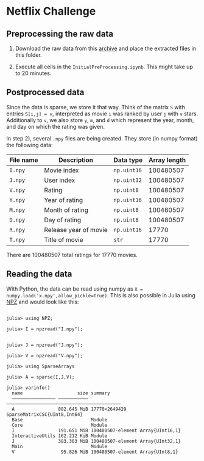 # Netflix Challenge


## Preprocessing the raw data

1) Download the raw data from this [archive](https://archive.org/download/nf_prize_dataset.tar) and place the extracted files in this folder.

2) Execute all cells in the `InitialPreProcessing.ipynb`. This might take up to 20 minutes.

## Postprocessed data

Since the data is sparse, we store it that way. Think of the matrix `S` with entries `S[i,j] = v`, interpreted as movie `i` was ranked by user `j` with `v` stars. 
Additionally to `v`, we also store `y`, `m`, and `d` which represent the year, month, and day on which the rating was given.

In step 2), several `.npy` files are being created. They store (in numpy format) the following data:

| File name     | Description           | Data type     | Array length |
| ------------- | -------------         | ------------- | -------------|
| `I.npy`       | Movie index           | `np.uint16`   | 100480507    |
| `J.npy`       | User index            | `np.uint32`   | 100480507    |
| `V.npy`       | Rating                | `np.uint8`    | 100480507    |
| `Y.npy`       | Year of rating        | `np.uint16`   | 100480507    |
| `M.npy`       | Month of rating       | `np.uint8`    | 100480507    |
| `D.npy`       | Day of rating         | `np.uint8`    | 100480507    |
| `R.npy`       | Release year of movie | `np.uint16`   | 17770        |
| `T.npy`       | Title of movie        | `str`         | 17770        |

There are 100480507 total ratings for 17770 movies.


## Reading the data 

With Python, the data can be read using numpy as `X = numpy.load('x.npy',allow_pickle=True)`. This is also possible in Julia using [NPZ](https://github.com/fhs/NPZ.jl) and would look like this:

```

julia> using NPZ;

julia> I = npzread("I.npy");


julia> J = npzread("J.npy");

julia> V = npzread("V.npy");

julia> using SparseArrays

julia> A = sparse(I,J,V);

julia> varinfo()
  name                    size summary                                   
  –––––––––––––––– ––––––––––– ––––––––––––––––––––––––––––––––––––––––––
  A                882.645 MiB 17770×2649429 SparseMatrixCSC{UInt8,Int64}
  Base                         Module                                    
  Core                         Module                                    
  I                191.651 MiB 100480507-element Array{UInt16,1}         
  InteractiveUtils 162.212 KiB Module                                    
  J                383.303 MiB 100480507-element Array{UInt32,1}         
  Main                         Module                                    
  V                 95.826 MiB 100480507-element Array{UInt8,1}          
```
